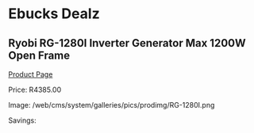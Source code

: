 
# Ebucks Dealz
## Ryobi RG-1280I Inverter Generator Max 1200W Open Frame
[Product Page](https://www.ebucks.com/web/shop/productSelected.do?prodId=1200205141&catId=870841698)

Price: R4385.00

Image: /web/cms/system/galleries/pics/prodimg/RG-1280I.png

Savings: 


	